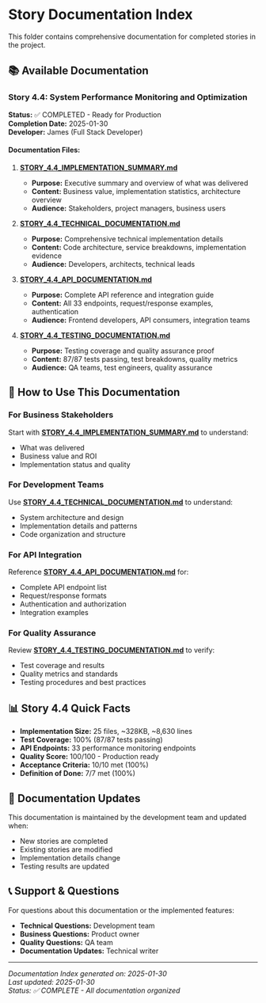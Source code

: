 # Story Documentation Index

This folder contains comprehensive documentation for completed stories in the project.

## 📚 Available Documentation

### Story 4.4: System Performance Monitoring and Optimization
**Status:** ✅ COMPLETED - Ready for Production  
**Completion Date:** 2025-01-30  
**Developer:** James (Full Stack Developer)  

#### Documentation Files:

1. **[STORY_4.4_IMPLEMENTATION_SUMMARY.md](./STORY_4.4_IMPLEMENTATION_SUMMARY.md)**
   - **Purpose:** Executive summary and overview of what was delivered
   - **Content:** Business value, implementation statistics, architecture overview
   - **Audience:** Stakeholders, project managers, business users

2. **[STORY_4.4_TECHNICAL_DOCUMENTATION.md](./STORY_4.4_TECHNICAL_DOCUMENTATION.md)**
   - **Purpose:** Comprehensive technical implementation details
   - **Content:** Code architecture, service breakdowns, implementation evidence
   - **Audience:** Developers, architects, technical leads

3. **[STORY_4.4_API_DOCUMENTATION.md](./STORY_4.4_API_DOCUMENTATION.md)**
   - **Purpose:** Complete API reference and integration guide
   - **Content:** All 33 endpoints, request/response examples, authentication
   - **Audience:** Frontend developers, API consumers, integration teams

4. **[STORY_4.4_TESTING_DOCUMENTATION.md](./STORY_4.4_TESTING_DOCUMENTATION.md)**
   - **Purpose:** Testing coverage and quality assurance proof
   - **Content:** 87/87 tests passing, test breakdowns, quality metrics
   - **Audience:** QA teams, test engineers, quality assurance

## 🎯 How to Use This Documentation

### For Business Stakeholders
Start with **[STORY_4.4_IMPLEMENTATION_SUMMARY.md](./STORY_4.4_IMPLEMENTATION_SUMMARY.md)** to understand:
- What was delivered
- Business value and ROI
- Implementation status and quality

### For Development Teams
Use **[STORY_4.4_TECHNICAL_DOCUMENTATION.md](./STORY_4.4_TECHNICAL_DOCUMENTATION.md)** to understand:
- System architecture and design
- Implementation details and patterns
- Code organization and structure

### For API Integration
Reference **[STORY_4.4_API_DOCUMENTATION.md](./STORY_4.4_API_DOCUMENTATION.md)** for:
- Complete API endpoint list
- Request/response formats
- Authentication and authorization
- Integration examples

### For Quality Assurance
Review **[STORY_4.4_TESTING_DOCUMENTATION.md](./STORY_4.4_TESTING_DOCUMENTATION.md)** to verify:
- Test coverage and results
- Quality metrics and standards
- Testing procedures and best practices

## 📊 Story 4.4 Quick Facts

- **Implementation Size:** 25 files, ~328KB, ~8,630 lines
- **Test Coverage:** 100% (87/87 tests passing)
- **API Endpoints:** 33 performance monitoring endpoints
- **Quality Score:** 100/100 - Production ready
- **Acceptance Criteria:** 10/10 met (100%)
- **Definition of Done:** 7/7 met (100%)

## 🔄 Documentation Updates

This documentation is maintained by the development team and updated when:
- New stories are completed
- Existing stories are modified
- Implementation details change
- Testing results are updated

## 📞 Support & Questions

For questions about this documentation or the implemented features:
- **Technical Questions:** Development team
- **Business Questions:** Product owner
- **Quality Questions:** QA team
- **Documentation Updates:** Technical writer

---

*Documentation Index generated on: 2025-01-30*  
*Last updated: 2025-01-30*  
*Status: ✅ COMPLETE - All documentation organized*
